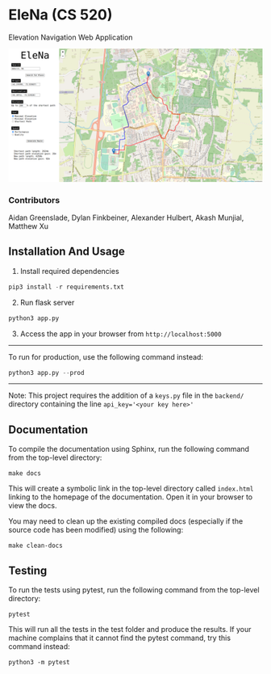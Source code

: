 # EleNa (CS 520)
Elevation Navigation Web Application

![Preview](preview.png)

### Contributors

Aidan Greenslade, Dylan Finkbeiner, Alexander Hulbert, Akash Munjial, Matthew Xu

## Installation And Usage

1. Install required dependencies
```Python
pip3 install -r requirements.txt
```

2. Run flask server
```Python
python3 app.py
```

3. Access the app in your browser from `http://localhost:5000`

----

To run for production, use the following command instead:
```Python
python3 app.py --prod
```

----

Note: This project requires the addition of a ```keys.py``` file in the ```backend/``` directory containing the line ```api_key='<your key here>'```

## Documentation

To compile the documentation using Sphinx, run the following command from the top-level directory:
```
make docs
```
This will create a symbolic link in the top-level directory called `index.html` linking to the homepage of the documentation. Open it in your browser to view the docs.

You may need to clean up the existing compiled docs (especially if the source code has been modified) using the following:
```
make clean-docs
```

## Testing

To run the tests using pytest, run the following command from the top-level directory:
```
pytest
```
This will run all the tests in the test folder and produce the results. If your machine complains that it cannot find the pytest command, try this command instead:
```
python3 -m pytest
```
